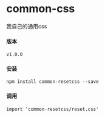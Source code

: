# common-css
我自己的通用css


#### 版本

```
v1.0.0
```

#### 安装

```
npm install common-resetcss --save
```


#### 调用

```
import 'common-resetcss/reset.css'
```
